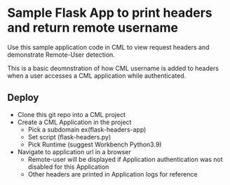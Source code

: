 # Sample Flask App to print headers and return remote username
Use this sample application code in CML to view request headers and demonstrate Remote-User detection.

This is a basic deomnstration of how CML username is added to headers when a user accesses a CML application while authenticated.

## Deploy
- Clone this git repo into a CML project
- Create a CML Application in the project
   - Pick a subdomain ex(flask-headers-app)
   - Set script (flask-headers.py)
   - Pick Runtime (suggest Workbench Python3.9)
- Navigate to application url in a browser 
  - Remote-user will be displayed if Application authentication was not disabled for this Application
  - Other headers are printed in Application logs for reference

